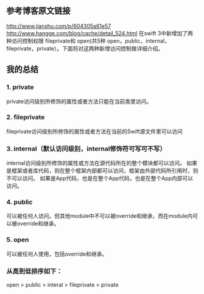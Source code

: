 ## 参考博客原文链接
<http://www.jianshu.com/p/604305a61e57>
<http://www.hangge.com/blog/cache/detail_524.html>
在swift 3中新增加了两种访问控制权限 fileprivate和 open(共5种 open，public，internal，fileprivate，private）。下面将对这两种新增访问控制做详细介绍。

## 我的总结
### 1. private
private访问级别所修饰的属性或者方法只能在当前类里访问。

### 2. fileprivate 
fileprivate访问级别所修饰的属性或者方法在当前的Swift源文件里可以访问


### 3. internal（默认访问级别，internal修饰符可写可不写）
internal访问级别所修饰的属性或方法在源代码所在的整个模块都可以访问。
如果是框架或者库代码，则在整个框架内部都可以访问，框架由外部代码所引用时，则不可以访问。
如果是App代码，也是在整个App代码，也是在整个App内部可以访问。

### 4. public
可以被任何人访问。但其他module中不可以被override和继承，而在module内可以被override和继承。

### 5. open
可以被任何人使用，包括override和继承。

### 从高到低排序如下：
open > public > interal > fileprivate > private


